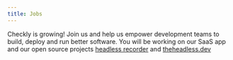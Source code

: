 ```yaml
---
title: Jobs
---
```


Checkly is growing! Join us and help us empower development teams 
to build, deploy and run better software. You will be working on our SaaS app and our open source
projects [headless recorder](https://github.com/checkly/headless-recorder) and [theheadless.dev](https://theheadless.dev/)
